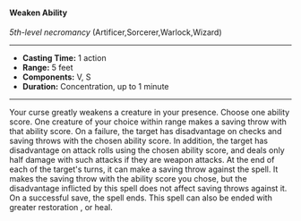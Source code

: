 #### Weaken Ability
*5th-level necromancy* (Artificer,Sorcerer,Warlock,Wizard)
___
- **Casting Time:** 1 action
- **Range:** 5 feet
- **Components:** V, S
- **Duration:** Concentration, up to 1 minute
---
Your curse greatly weakens a creature in your
presence. Choose one ability score. One creature of
your choice within range makes a saving throw with that ability score. On a failure, the target has
disadvantage on checks and saving throws with the
chosen ability score. In addition, the target has
disadvantage on attack rolls using the chosen ability
score, and deals only half damage with such attacks
if they are weapon attacks.
At the end of each of the target's turns, it can
make a saving throw against the spell. It makes the
saving throw with the ability score you chose, but
the disadvantage inflicted by this spell does not
affect saving throws against it. On a successful save,
the spell ends.
This spell can also be ended with greater
restoration , or heal.
